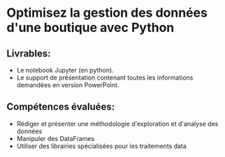 # Optimisez la gestion des données d'une boutique avec Python
## Livrables:
* Le notebook Jupyter (en python).
* Le support de présentation contenant toutes les informations demandées en version PowerPoint.

## Compétences évaluées:
* Rédiger et présenter une méthodologie d'exploration et d'analyse des données
* Manipuler des DataFrames
* Utiliser des librairies spécialisées pour les traitements data
